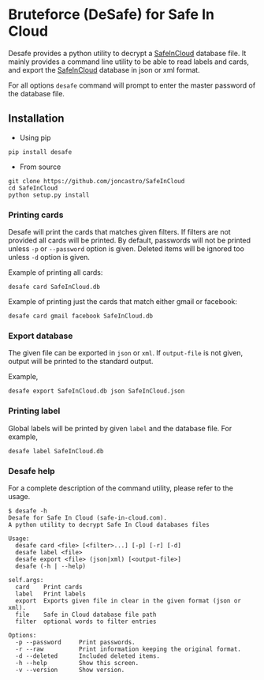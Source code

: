 # Bruteforce (DeSafe) for Safe In Cloud

Desafe provides a python utility to decrypt a [SafeInCloud](www.safe-in-cloud.com) database file. It mainly provides a command line utility to be able to read labels and cards, and export the [SafeInCloud](www.safe-in-cloud.com) database in json or xml format.

For all options `desafe` command will prompt to enter the master password of the database file.

## Installation

* Using pip

```
pip install desafe
```

* From source

```
git clone https://github.com/joncastro/SafeInCloud
cd SafeInCloud
python setup.py install
```

### Printing cards

Desafe will print the cards that matches given filters. If filters are not provided all cards will be printed. By default, passwords will not be printed unless `-p` or `--password` option is given. Deleted items will be ignored too unless `-d` option is given.

Example of printing all cards:

`desafe card SafeInCloud.db`

Example of printing just the cards that match either gmail or facebook:

`desafe card gmail facebook SafeInCloud.db`

### Export database

The given file can be exported in `json` or `xml`. If `output-file` is not given, output will be printed to the standard output.

Example,

`desafe export SafeInCloud.db json SafeInCloud.json`

### Printing label

Global labels will be printed by given `label` and the database file. For example,

`desafe label SafeInCloud.db`

### Desafe help

For a complete description of the command utility, please refer to the usage.

```
$ desafe -h
Desafe for Safe In Cloud (safe-in-cloud.com).
A python utility to decrypt Safe In Cloud databases files

Usage:
  desafe card <file> [<filter>...] [-p] [-r] [-d]
  desafe label <file>
  desafe export <file> (json|xml) [<output-file>]
  desafe (-h | --help)

self.args:
  card    Print cards
  label   Print labels
  export  Exports given file in clear in the given format (json or xml).
  file    Safe in Cloud database file path
  filter  optional words to filter entries

Options:
  -p --password     Print passwords.
  -r --raw          Print information keeping the original format.
  -d --deleted      Included deleted items.
  -h --help         Show this screen.
  -v --version      Show version.
```
